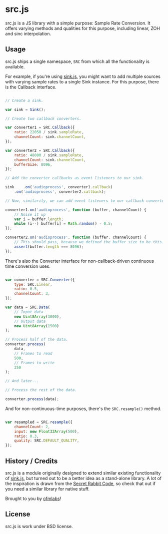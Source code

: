 # src.js

src.js is a JS library with a simple purpose: Sample Rate Conversion. It offers varying methods and qualities for this purpose, including linear, ZOH and sinc interpolation.

## Usage

src.js ships a single namespace, ```SRC``` from which all the functionality is available.

For example, if you're using [sink.js](https://github.com/jussi-kalliokoski/sink.js), you might want to add multiple sources with varying sample rates to a single Sink instance. For this purpose, there is the Callback interface.

```javascript

// Create a sink.

var sink = Sink();

// Create two callback converters.

var converter1 = SRC.Callback({
	ratio: 22050 / sink.sampleRate,
	channelCount: sink.channelCount,
});

var converter2 = SRC.Callback({
	ratio: 48000 / sink.sampleRate,
	channelCount: sink.channelCount,
	bufferSize: 8096,
});

// Add the converter callbacks as event listeners to our sink.

sink	.on('audioprocess', converter1.callback)
	.on('audioprocess', converter2.callback);

// Now, similarily, we can add event listeners to our callback converter.

converter1.on('audioprocess', function (buffer, channelCount) {
	// Noise it up
	var i = buffer.length;
	while (i--) buffer[i] = Math.random() - 0.5;
});

converter2.on('audioprocess', function (buffer, channelCount) {
	// This should pass, because we defined the buffer size to be this.
	assert(buffer.length === 8096);
});

```

There's also the Converter interface for non-callback-driven continuous time conversion uses.

```javascript

var converter = SRC.Converter({
	type: SRC.Linear,
	ratio: 0.5,
	channelCount: 3,
});

var data = SRC.Data(
	// Input data
	new Uint8Array(3000),
	// Output data
	new Uint8Array(1500)
);

// Process half of the data.
converter.process(
	data,
	// Frames to read
	500,
	// Frames to write
	250
);

// And later...

// Process the rest of the data.

converter.process(data);

```

And for non-continuous-time purposes, there's the ``` SRC.resample() ``` method.

```javascript

var resampled = SRC.resample({
	channelCount: 2,
	input: new Float32Array(500),
	ratio: 0.3,
	quality: SRC.DEFAULT_QUALITY,
});

```

## History / Credits

src.js is a module originally designed to extend similar existing functionality of [sink.js](https://github.com/jussi-kalliokoski/sink.js), but turned out to be a better idea as a stand-alone library. A lot of the inspiration is drawn from the [Secret Rabbit Code](http://www.mega-nerd.com/SRC/), so check that out if you need a similar library for native stuff.

Brought to you by [ofmlabs](http://ofmlabs.org)!

## License

src.js is work under BSD license.
